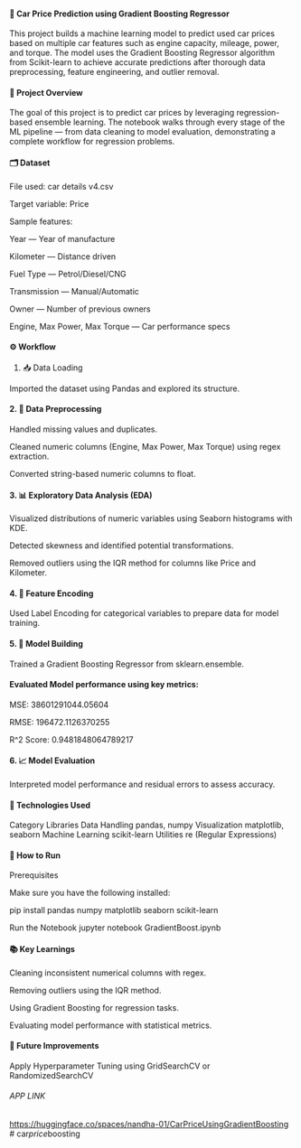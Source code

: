 #### 🚗 Car Price Prediction using Gradient Boosting Regressor

This project builds a machine learning model to predict used car prices based on multiple car features such as engine capacity, mileage, power, and torque. The model uses the Gradient Boosting Regressor algorithm from Scikit-learn to achieve accurate predictions after thorough data preprocessing, feature engineering, and outlier removal.

#### 🧠 Project Overview

The goal of this project is to predict car prices by leveraging regression-based ensemble learning. The notebook walks through every stage of the ML pipeline — from data cleaning to model evaluation, demonstrating a complete workflow for regression problems.

#### 🗂️ Dataset

File used: car details v4.csv

Target variable: Price

Sample features:

Year — Year of manufacture

Kilometer — Distance driven

Fuel Type — Petrol/Diesel/CNG

Transmission — Manual/Automatic

Owner — Number of previous owners

Engine, Max Power, Max Torque — Car performance specs

#### ⚙️ Workflow
1. 📥 Data Loading

Imported the dataset using Pandas and explored its structure.

#### 2. 🧹 Data Preprocessing

Handled missing values and duplicates.

Cleaned numeric columns (Engine, Max Power, Max Torque) using regex extraction.

Converted string-based numeric columns to float.

#### 3. 📊 Exploratory Data Analysis (EDA)

Visualized distributions of numeric variables using Seaborn histograms with KDE.

Detected skewness and identified potential transformations.

Removed outliers using the IQR method for columns like Price and Kilometer.

#### 4. 🔢 Feature Encoding

Used Label Encoding for categorical variables to prepare data for model training.

#### 5. 🤖 Model Building

Trained a Gradient Boosting Regressor from sklearn.ensemble.

#### Evaluated Model performance using key metrics:

MSE: 38601291044.05604

RMSE: 196472.1126370255

R^2 Score: 0.9481848064789217

#### 6. 📈 Model Evaluation

Interpreted model performance and residual errors to assess accuracy.

#### 🧩 Technologies Used

Category	Libraries
Data Handling	pandas, numpy
Visualization	matplotlib, seaborn
Machine Learning	scikit-learn
Utilities	re (Regular Expressions)

#### 🧰 How to Run
Prerequisites

Make sure you have the following installed:

pip install pandas numpy matplotlib seaborn scikit-learn

Run the Notebook
jupyter notebook GradientBoost.ipynb

#### 📚 Key Learnings

Cleaning inconsistent numerical columns with regex.

Removing outliers using the IQR method.

Using Gradient Boosting for regression tasks.

Evaluating model performance with statistical metrics.

#### 🚀 Future Improvements

Apply Hyperparameter Tuning using GridSearchCV or RandomizedSearchCV


###### APP LINK 

https://huggingface.co/spaces/nandha-01/CarPriceUsingGradientBoosting
#   c a r _ p r i c e _ b o o s t i n g  
 